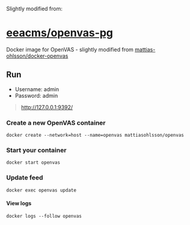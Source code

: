 Slightly modified from:
# [eeacms/openvas-pg](https://hub.docker.com/r/eeacms/openvas-pg/)

Docker image for OpenVAS - slightly modified from [mattias-ohlsson/docker-openvas](https://github.com/mattias-ohlsson/docker-openvas)


## Run

- Username: admin
- Password: admin

> http://127.0.0.1:9392/

### Create a new OpenVAS container

    docker create --network=host --name=openvas mattiasohlsson/openvas

### Start your container

    docker start openvas

### Update feed

    docker exec openvas update

#### View logs

    docker logs --follow openvas
